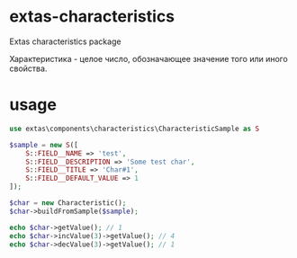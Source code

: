 # extas-characteristics
Extas characteristics package

Характеристика - целое число, обозначающее значение того или иного свойства.

# usage

```php
use extas\components\characteristics\CharacteristicSample as S

$sample = new S([
    S::FIELD__NAME => 'test',
    S::FIELD__DESCRIPTION => 'Some test char',
    S::FIELD__TITLE => 'Char#1',
    S::FIELD__DEFAULT_VALUE => 1
]);

$char = new Characteristic();
$char->buildFromSample($sample);

echo $char->getValue(); // 1
echo $char->incValue(3)->getValue(); // 4
echo $char->decValue(3)->getValue(); // 1
```